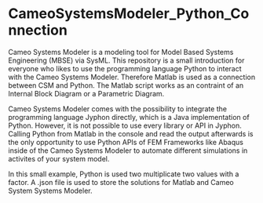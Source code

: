 # CameoSystemsModeler_Python_Connection

Cameo Systems Modeler is a modeling tool for Model Based Systems Engineering (MBSE) via SysML. This repository is a small introduction for everyone who likes to use the programming language Python to interact with the Cameo Systems Modeler. Therefore Matlab is used as a connection between CSM and Python. The Matlab script works as an contraint of an Internal Block Diagram or a Parametric Diagram. 

Cameo Systems Modeler comes with the possibility to integrate the programming language Jyphon directly, which is a Java implementation of Python. However, it is not possible to use every library or API in Jyphon. Calling Python from Matlab in the console and read the output afterwards is the only opportunity to use Python APIs of FEM Frameworks like Abaqus inside of the Cameo Systems Modeler to automate different simulations in activites of your system model. 

In this small example, Python is used two multiplicate two values with a factor. A .json file is used to store the solutions for Matlab and Cameo System Systems Modeler.

